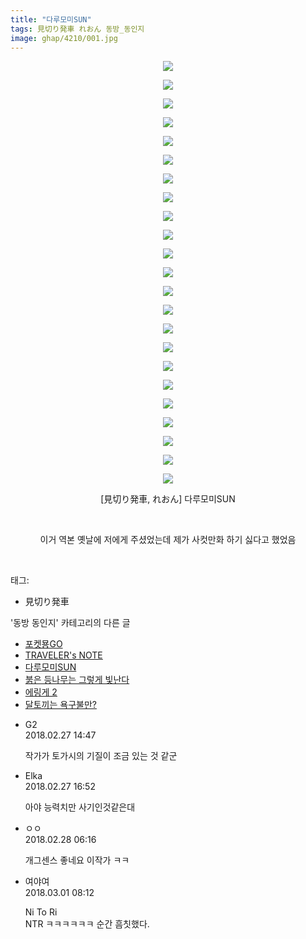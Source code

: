 ```yaml
---
title: "다루모미SUN"
tags: 見切り発車 れおん 동방_동인지
image: ghap/4210/001.jpg
---
```

<div class="article">
<p style="text-align: center; clear: none; float: none;"><img src="{{ site.nasurl }}/ghap/4210/001.jpg"/></p>
<p style="text-align: center; clear: none; float: none;"><img src="{{ site.nasurl }}/ghap/4210/002.jpg"/></p>
<p style="text-align: center; clear: none; float: none;"><img src="{{ site.nasurl }}/ghap/4210/003.jpg"/></p>
<p style="text-align: center; clear: none; float: none;"><img src="{{ site.nasurl }}/ghap/4210/004.jpg"/></p>
<p style="text-align: center; clear: none; float: none;"><img src="{{ site.nasurl }}/ghap/4210/005.jpg"/></p>
<p style="text-align: center; clear: none; float: none;"><img src="{{ site.nasurl }}/ghap/4210/006.jpg"/></p>
<p style="text-align: center; clear: none; float: none;"><img src="{{ site.nasurl }}/ghap/4210/007.jpg"/></p>
<p style="text-align: center; clear: none; float: none;"><img src="{{ site.nasurl }}/ghap/4210/008.jpg"/></p>
<p style="text-align: center; clear: none; float: none;"><img src="{{ site.nasurl }}/ghap/4210/009.jpg"/></p>
<p style="text-align: center; clear: none; float: none;"><img src="{{ site.nasurl }}/ghap/4210/010.jpg"/></p>
<p style="text-align: center; clear: none; float: none;"><img src="{{ site.nasurl }}/ghap/4210/011.jpg"/></p>
<p style="text-align: center; clear: none; float: none;"><img src="{{ site.nasurl }}/ghap/4210/012.jpg"/></p>
<p style="text-align: center; clear: none; float: none;"><img src="{{ site.nasurl }}/ghap/4210/013.jpg"/></p>
<p style="text-align: center; clear: none; float: none;"><img src="{{ site.nasurl }}/ghap/4210/014.jpg"/></p>
<p style="text-align: center; clear: none; float: none;"><img src="{{ site.nasurl }}/ghap/4210/015.jpg"/></p>
<p style="text-align: center; clear: none; float: none;"><img src="{{ site.nasurl }}/ghap/4210/016.jpg"/></p>
<p style="text-align: center; clear: none; float: none;"><img src="{{ site.nasurl }}/ghap/4210/017.jpg"/></p>
<p style="text-align: center; clear: none; float: none;"><img src="{{ site.nasurl }}/ghap/4210/018.jpg"/></p>
<p style="text-align: center; clear: none; float: none;"><img src="{{ site.nasurl }}/ghap/4210/019.jpg"/></p>
<p style="text-align: center; clear: none; float: none;"><img src="{{ site.nasurl }}/ghap/4210/020.jpg"/></p>
<p style="text-align: center; clear: none; float: none;"><img src="{{ site.nasurl }}/ghap/4210/021.jpg"/></p>
<p style="text-align: center; clear: none; float: none;"><img src="{{ site.nasurl }}/ghap/4210/022.jpg"/></p>
<p style="text-align: center; clear: none; float: none;"><img src="{{ site.nasurl }}/ghap/4210/023.jpg"/></p>
<p style="text-align: center; clear: none; float: none;">[見切り発車, れおん] 다루모미SUN</p>
<p style="text-align: center; clear: none; float: none;"><br/></p>
<p style="text-align: center; clear: none; float: none;">이거 역본 옛날에 저에게 주셨었는데 제가 사컷만화 하기 싫다고 했었음</p>
<p><br/></p>
</div><div class="tagTrail">
<p>태그: </p>
<ul>
<li>見切り発車</li>
</ul>
</div><div class="another">
<p>'동방 동인지' 카테고리의 다른 글</p>
<ul>
<li><a href="/2018-03-10-ghap_4221">포켓묭GO</a></li>
<li><a href="/2018-03-10-ghap_4220">TRAVELER's NOTE</a></li>
<li><a href="/2018-02-27-ghap_4210">다루모미SUN</a></li>
<li><a href="/2018-02-27-ghap_4209">붉은 등나무는 그렇게 빛난다</a></li>
<li><a href="/2018-02-21-ghap_4202">에링게 2</a></li>
<li><a href="/2018-02-20-ghap_4199">달토끼는 욕구불만?</a></li>
</ul>
</div><div class="cb_module cb_fluid">
<div class="cb_wrt cb_profile">
<div class="comment">
<ul>
<li class="cb_thumb_off" id="comment15208048">
<div class="cb_comment_area">
<div class="cb_info_area">
<div class="cb_section">
<span class="cb_nick_name">G2</span>
</div>
<div class="cb_section">
<span class="cb_date">2018.02.27 14:47 </span>
</div>
</div>
<div class="cb_dsc_comment">
<p class="cb_dsc">
											작가가 토가시의 기질이 조금 있는 것 같군
										</p>
</div>
</div></li>
<li class="cb_thumb_off" id="comment15208129">
<div class="cb_comment_area">
<div class="cb_info_area">
<div class="cb_section">
<span class="cb_nick_name">Elka</span>
</div>
<div class="cb_section">
<span class="cb_date">2018.02.27 16:52 </span>
</div>
</div>
<div class="cb_dsc_comment">
<p class="cb_dsc">
											아야 능력치만 사기인것같은대
										</p>
</div>
</div></li>
<li class="cb_thumb_off" id="comment15208619">
<div class="cb_comment_area">
<div class="cb_info_area">
<div class="cb_section">
<span class="cb_nick_name">ㅇㅇ</span>
</div>
<div class="cb_section">
<span class="cb_date">2018.02.28 06:16 </span>
</div>
</div>
<div class="cb_dsc_comment">
<p class="cb_dsc">
											개그센스 좋네요 이작가 ㅋㅋ
										</p>
</div>
</div></li>
<li class="cb_thumb_off" id="comment15209628">
<div class="cb_comment_area">
<div class="cb_info_area">
<div class="cb_section">
<span class="cb_nick_name">여야여</span>
</div>
<div class="cb_section">
<span class="cb_date">2018.03.01 08:12 </span>
</div>
</div>
<div class="cb_dsc_comment">
<p class="cb_dsc">
											Ni To Ri<br/>
NTR ㅋㅋㅋㅋㅋㅋ 순간 흠칫했다.
										</p>
</div>
</div></li>
</ul>
</div>
</div><!-- commentList close -->
</div>